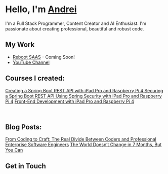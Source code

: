 # Hello, I'm [Andrei](https://github.com/andreivisan)

I'm a Full Stack Programmer, Content Creator and AI Enthusiast.
I'm passionate about creating professional, beautiful and robust code.


## My Work

- [Reboot SAAS](http://rebootsaas.org) - Coming Soon!
- [YouTube Channel](https://www.youtube.com/c/programminglifeio)


## Courses I created:

[Creating a Spring Boot REST API with iPad Pro and Raspberry Pi 4 ](https://link.springer.com/video/10.1007/978-1-4842-8060-7)
[Securing a Spring Boot REST API Using Spring Security with iPad Pro and Raspberry Pi 4](https://link.springer.com/video/10.1007/978-1-4842-8059-1)
[Front-End Development with iPad Pro and Raspberry Pi 4 ](https://link.springer.com/video/10.1007/978-1-4842-8061-4)

<br />


## Blog Posts:

[From Coding to Craft: The Real Divide Between Coders and Professional Enterprise Software Engineers](https://medium.com/@real-programminglife/from-coding-to-craft-the-real-divide-between-coders-and-professional-enterprise-software-engineers-a493a06115b4)
[The World Doesn’t Change in 7 Months, But You Can](https://medium.com/@real-programminglife/the-world-doesnt-change-in-7-months-but-you-can-20505d46d6fc)


## Get in Touch

[website]: http://programminglife.io
[instagram]: https://instagram.com/programminglife.io
[linkedin]: https://linkedin.com/in/andreivisan
